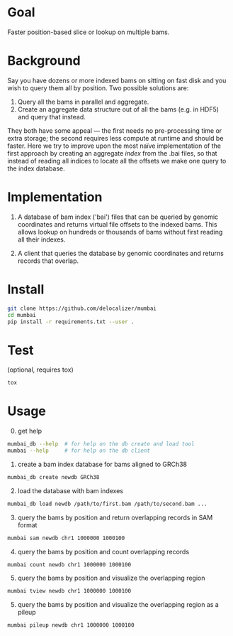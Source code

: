# Goal

Faster position-based slice or lookup on multiple bams.

# Background

Say you have dozens or more indexed bams on sitting on fast disk and you wish
to query them all by position. Two possible solutions are:

1. Query all the bams in parallel and aggregate.
2. Create an aggregate data structure out of all the bams (e.g. in HDF5) and
   query that instead.

They both have some appeal — the first needs no pre-processing time or extra
storage; the second requires less compute at runtime and should be faster. Here
we try to improve upon the most naïve implementation of the first approach by
creating an aggregate _index_ from the .bai files, so that instead of reading
all indices to locate all the offsets we make one query to the index database.

# Implementation

1. A database of bam index ('bai') files that can be queried by genomic coordinates
   and returns virtual file offsets to the indexed bams. This allows lookup on hundreds
   or thousands of bams without first reading all their indexes. 

2. A client that queries the database by genomic coordinates and returns records
   that overlap.

# Install

```bash
git clone https://github.com/delocalizer/mumbai
cd mumbai
pip install -r requirements.txt --user .
```

# Test
(optional, requires tox)
```bash
tox
```

# Usage

0. get help

```bash
mumbai_db --help  # for help on the db create and load tool
mumbai --help     # for help on the db client
```

1. create a bam index database for bams aligned to GRCh38

```bash
mumbai_db create newdb GRCh38
```

2. load the database with bam indexes

```bash
mumbai_db load newdb /path/to/first.bam /path/to/second.bam ...
```

3. query the bams by position and return overlapping records in SAM format

```bash
mumbai sam newdb chr1 1000000 1000100
```

4. query the bams by position and count overlapping records

```bash
mumbai count newdb chr1 1000000 1000100
```

5. query the bams by position and visualize the overlapping region

```bash
mumbai tview newdb chr1 1000000 1000100
```

5. query the bams by position and visualize the overlapping region as a pileup

```bash
mumbai pileup newdb chr1 1000000 1000100
```
